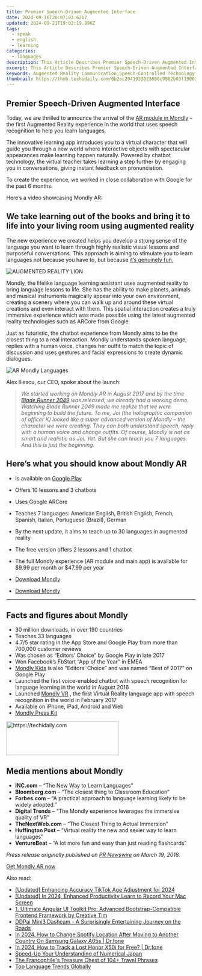 ```yaml
---
title: Premier Speech-Driven Augmented Interface
date: 2024-09-16T20:07:03.626Z
updated: 2024-09-21T19:02:19.896Z
tags:
  - speak
  - english
  - learning
categories:
  - languages
description: This Article Describes Premier Speech-Driven Augmented Interface
excerpt: This Article Describes Premier Speech-Driven Augmented Interface
keywords: Augmented Reality Communication,Speech-Controlled Technology,AI-Driven Interfaces,Voice User Interface (VUI),AR User Experience Design,Interactive Technology Solutions,Innovative Speech Interface Systems
thumbnail: https://thmb.techidaily.com/6b2ec2941933023600c9882b03f190635c85fa9ba36f059f6adc757c4d4da9ce.jpg
---
```


## Premier Speech-Driven Augmented Interface

 Today, we are thrilled to announce the arrival of the [AR module in Mondly](https://shop.mondly.com/affiliate.php?ACCOUNT=ATISTUDI&AFFILIATE=108875&PATH=https://www.mondly.com?AFFILIATE=108875) – the first Augmented Reality experience in the world that uses speech recognition to help you learn languages.

 The innovative learning app introduces you to a virtual character that will guide you through a new world where interactive objects with spectacular appearances make learning happen naturally. Powered by chatbot technology, the virtual teacher takes learning a step further by engaging you in conversations, giving instant feedback on pronunciation.

 To create the experience, we worked in close collaboration with Google for the past 6 months.

Here’s a video showcasing Mondly AR:

##

## We take learning out of the books and bring it to life into your living room using augmented reality

 The new experience we created helps you develop a strong sense of the language you want to learn through highly realistic visual lessons and purposeful conversations. This approach is aiming to stimulate you to learn languages not because you have to, but because [it’s genuinely fun.](https://shop.mondly.com/affiliate.php?ACCOUNT=ATISTUDI&AFFILIATE=108875&PATH=https://www.mondly.com?AFFILIATE=108875)

![AUGMENTED REALITY LION](https://media.giphy.com/media/ckAvyr8RNxvc0Tbued/giphy.gif "Introducing The First Augmented Reality Language App With Speech Recognition 2")

 Mondly, the lifelike language learning assistant uses augmented reality to bring language lessons to life. She has the ability to make planets, animals and musical instruments magically appear into your own environment, creating a scenery where you can walk up and around these virtual creations and even interact with them. This spatial interaction creates a truly immersive experience which was made possible using the latest augmented reality technologies such as ARCore from Google.

 Just as futuristic, the chatbot experience from Mondly aims to be the closest thing to a real interaction. Mondly understands spoken language, replies with a human voice, changes her outfit to match the topic of discussion and uses gestures and facial expressions to create dynamic dialogues.

![AR Mondly Languages](https://media.giphy.com/media/5eF84ByiI55ql9Xyrk/giphy.gif "Introducing The First Augmented Reality Language App With Speech Recognition 3")

Alex Iliescu, our CEO, spoke about the launch:

> _We started working on Mondly AR in August 2017 and by the time [Blade Runner 2049](http://www.imdb.com/title/tt1856101/) was released, we already had a working demo. Watching Blade Runner 2049 made me realize that we were beginning to build the future. To me, Joi (the holographic companion of officer K) looked like a super advanced version of Mondly – the character we were creating. They can both understand speech, reply with a human voice and change outfits. Of course, Mondly is not as smart and realistic as Joi. Yet. But she can teach you 7 languages. And this is just the beginning._

## Here’s what you should know about Mondly AR

* Is available on [Google Play](https://play.google.com/store/apps/details?id=com.atistudios.mondlyar.languages&hl=en)
* Offers 10 lessons and 3 chatbots
* Uses Google ARCore
* Teaches 7 languages: American English, British English, French, Spanish, Italian, Portuguese (Brazil), German
* By the next update, it aims to teach up to 30 languages in augmented reality
* The free version offers 2 lessons and 1 chatbot
* The full Mondly experience (AR module and main app) is available for $9.99 per month or $47.99 per year

* [Download Mondly](https://www.facebook.com/sharer/sharer.php?u=https%3A%2F%2Fwww.mondly.com%2Fblog%2Fintroducing-first-augmented-reality-language-app-speech-recognition%2F&t=Introducing+the+First+Augmented+Reality+Language+App+with+Speech+Recognition "Share on Facebook")
* [Download Mondly](https://shop.mondly.com/affiliate.php?ACCOUNT=ATISTUDI&AFFILIATE=108875&PATH=https://www.mondly.com?AFFILIATE=108875)

---

## Facts and figures about Mondly

* 30 million downloads, in over 190 countries
* Teaches 33 languages
* 4.7/5 star rating in the App Store and Google Play from more than 700,000 customer reviews
* Was chosen as “Editors’ Choice” by Google Play in late 2017
* Won Facebook’s FbStart “App of the Year” in EMEA
* [Mondly Kids](https://play.google.com/store/apps/details?id=com.atistudios.mondly.kids.languages) is also “Editors’ Choice” and was named “Best of 2017” on Google Play
* Launched the first voice-enabled chatbot with speech recognition for language learning in the world in August 2016
* Launched [Mondly VR](https://www.oculus.com/experiences/quest/4214902388537196/?utm%5Fsource=mondly&utm%5Fcampaign=blog&utm%5Fchannel=direct) , the first Virtual Reality language app with speech recognition in the world in February 2017
* Available on iPhone, iPad, Android and Web
* [Mondly Press Kit](https://www.dropbox.com/sh/vo4j5214zvwdxy5/AAC20VxIgpuiEe7ED2%5F37VNEa?dl=0)

<!-- affiliate ads begin -->
<a href="https://aligracehair.sjv.io/c/5597632/2080328/19272" target="_top" id="2080328">
  <img src="//a.impactradius-go.com/display-ad/19272-2080328" border="0" alt="https://techidaily.com" width="300" height="90"/>
</a>
<img height="0" width="0" src="https://aligracehair.sjv.io/i/5597632/2080328/19272" style="position:absolute;visibility:hidden;" border="0" />
<!-- affiliate ads end -->

## Media mentions about Mondly

* **INC.com** – “The New Way to Learn Languages”
* **Bloomberg.com** – “The closest thing to Classroom Education”
* **Forbes.com** – “A practical approach to language learning likely to be widely adopted.”
* **Digital Trends** – “The Mondly experience leverages the immersive quality of VR”
* **TheNextWeb.com** – “The Closest Thing to Actual Immersion”
* **Huffington Post** – “Virtual reality the new and sexier way to learn languages”
* **VentureBeat** – “A lot more fun and easy than just reading flashcards”

 _Press release originally published on [PR Newswire](https://www.prnewswire.com/news-releases/mondly-launches-the-first-augmented-reality-experience-that-uses-speech-recognition-to-teach-languages-677259213.html) on March 19, 2018._

[Get Mondly AR now](https://play.google.com/store/apps/details?id=com.atistudios.mondlyar.languages&hl=en "Get Mondly AR now")

<ins class="adsbygoogle"
     style="display:block"
     data-ad-format="autorelaxed"
     data-ad-client="ca-pub-7571918770474297"
     data-ad-slot="1223367746"></ins>

<ins class="adsbygoogle"
     style="display:block"
     data-ad-client="ca-pub-7571918770474297"
     data-ad-slot="8358498916"
     data-ad-format="auto"
     data-full-width-responsive="true"></ins>

<span class="atpl-alsoreadstyle">Also read:</span>
<div><ul>
<li><a href="https://vp-tips.techidaily.com/updated-enhancing-accuracy-tiktok-age-adjustment-for-2024/"><u>[Updated] Enhancing Accuracy TikTok Age Adjustment for 2024</u></a></li>
<li><a href="https://desktop-recording.techidaily.com/updated-in-2024-enhanced-productivity-learn-to-record-your-mac-screen/"><u>[Updated] In 2024, Enhanced Productivity Learn to Record Your Mac Screen</u></a></li>
<li><a href="https://fox-zaraz.techidaily.com/1-ultimate-angular-ui-toolkit-pro-advanced-bootstrap-compatible-frontend-framework-by-creative-tim/"><u>1. Ultimate Angular UI Toolkit Pro: Advanced Bootstrap-Compatible Frontend Framework by Creative Tim</u></a></li>
<li><a href="https://buynow-reviews.techidaily.com/ddpai-mini3-dashcam-a-surprisingly-entertaining-journey-on-the-roads/"><u>DDPai Mini3 Dashcam - A Surprisingly Entertaining Journey on the Roads</u></a></li>
<li><a href="https://review-topics.techidaily.com/in-2024-how-to-change-spotify-location-after-moving-to-another-country-on-samsung-galaxy-a05s-drfone-by-drfone-virtual-android/"><u>In 2024, How to Change Spotify Location After Moving to Another Country On Samsung Galaxy A05s | Dr.fone</u></a></li>
<li><a href="https://android-location-track.techidaily.com/in-2024-how-to-track-a-lost-honor-x50i-for-free-drfone-by-drfone-virtual-android/"><u>In 2024, How to Track a Lost Honor X50i for Free? | Dr.fone</u></a></li>
<li><a href="https://mondly-stories.techidaily.com/speed-up-your-understanding-of-numerical-japan/"><u>Speed-Up Your Understanding of Numerical Japan</u></a></li>
<li><a href="https://mondly-stories.techidaily.com/the-francophiles-treasure-chest-of-104plus-travel-phrases/"><u>The Francophile's Treasure Chest of 104+ Travel Phrases</u></a></li>
<li><a href="https://mondly-stories.techidaily.com/top-language-trends-globally/"><u>Top Language Trends Globally</u></a></li>
</ul></div>

